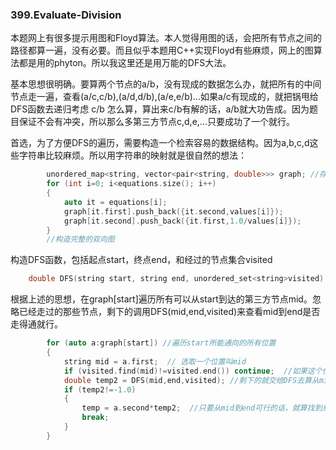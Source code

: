 ### 399.Evaluate-Division

本题网上有很多提示用图和Floyd算法。本人觉得用图的话，会把所有节点之间的路径都算一遍，没有必要。而且似乎本题用C++实现Floyd有些麻烦，网上的图算法都是用的phyton。所以我这里还是用万能的DFS大法。

基本思想很明确。要算两个节点的a/b，没有现成的数据怎么办，就把所有的中间节点走一遍，查看(a/c,c/b),(a/d,d/b),(a/e,e/b)...如果a/c有现成的，就把锅甩给DFS函数去递归考虑 c/b 怎么算，算出来c/b有解的话，a/b就大功告成。因为题目保证不会有冲突，所以那么多第三方节点c,d,e,...只要成功了一个就行。

首选，为了方便DFS的遍历，需要构造一个检索容易的数据结构。因为a,b,c,d这些字符串比较麻烦。所以用字符串的映射就是很自然的想法：
```cpp
        unordered_map<string, vector<pair<string, double>>> graph; //存储图的数据结构
        for (int i=0; i<equations.size(); i++)
        {
            auto it = equations[i];
            graph[it.first].push_back({it.second,values[i]});
            graph[it.second].push_back({it.first,1.0/values[i]});
        }
        //构造完整的双向图
```
构造DFS函数，包括起点start，终点end，和经过的节点集合visited
```cpp
    double DFS(string start, string end, unordered_set<string>visited)
```
根据上述的思想，在graph[start]遍历所有可以从start到达的第三方节点mid。忽略已经走过的那些节点，剩下的调用DFS(mid,end,visited)来查看mid到end是否走得通就行。
```cpp
        for (auto a:graph[start]) //遍历start所能通向的所有位置
        {
            string mid = a.first;  // 选取一个位置叫mid
            if (visited.find(mid)!=visited.end()) continue;  //如果这个位置已经访问过了，就不要再考虑
            double temp2 = DFS(mid,end,visited); //剩下的就交给DFS去算从mid到end的距离。
            if (temp2!=-1.0)
            {
                temp = a.second*temp2;  //只要从mid到end可行的话，就算找到从start到end的解了（因为题目保证没有其他mid能造成冲突）
                break;
            }
        }
```        
